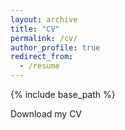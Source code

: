 ```yaml
---
layout: archive
title: "CV"
permalink: /cv/
author_profile: true
redirect_from:
  - /resume
---
```


{% include base_path %}

Download my CV

<!---
[Download my CV](https://mmorafah.github.io/mmorafah/files/Mahdi_Morafah_CV.pdf)
--->
